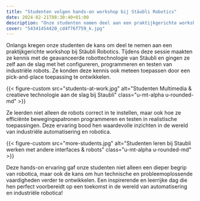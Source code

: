 ```yaml
---
title: "Studenten volgen hands-on workshop bij Stäubli Robotics"
date: 2024-02-21T08:30:40+01:00
description: "Onze studenten namen deel aan een praktijkgerichte workshop bij Stäubli Robotics, waar ze industriële robots leerden configureren, programmeren en testen, wat hen waardevolle inzichten en vaardigheden in industriële automatisering en robotica opleverde."
cover: "54341454420_cd4f76f759_k.jpg"
---
```


Onlangs kregen onze studenten de kans om deel te nemen aan een praktijkgerichte workshop bij Stäubli Robotics. Tijdens deze sessie maakten ze kennis met de geavanceerde robottechnologie van Stäubli en gingen ze zelf aan de slag met het configureren, programmeren en testen van industriële robots. Ze konden deze kennis ook meteen toepassen door een pick-and-place toepassing te ontwikkelen.

{{< figure-custom src="students-at-work.jpg" alt="Studenten Multimedia & creatieve technologie aan de slag bij Staubli" class="u-mt-alpha u-rounded-md" >}}

Ze leerden niet alleen de robots correct in te instellen, maar ook hoe ze efficiënte bewegingspatronen programmeren en testen in realistische toepassingen. Deze ervaring bood hen waardevolle inzichten in de wereld van industriële automatisering en robotica.

{{< figure-custom src="more-students.jpg" alt="Studenten leren bij Staubli werken met andere interfaces & robots" class="u-mt-alpha u-rounded-md" >}}

Deze hands-on ervaring gaf onze studenten niet alleen een dieper begrip van robotica, maar ook de kans om hun technische en probleemoplossende vaardigheden verder te ontwikkelen. Een inspirerende en leerrijke dag die hen perfect voorbereidt op een toekomst in de wereld van automatisering en industriële robotica!
